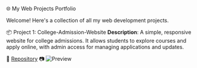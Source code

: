 🌐 My Web Projects Portfolio

Welcome! Here's a collection of all my web development projects.

📦 Project 1: College-Admission-Website
**Description**: A simple, responsive website for college admissions. It allows students to explore courses and apply online, with admin access for managing applications and updates.
 
📂 [Repository]([https://github.com/yourusername/amazon-clone](https://github.com/ayushmanji/College-Admission-Website.git))  
📷 ![Preview](./Img/Screenshot_11-4-2025_153635_.jpeg)
